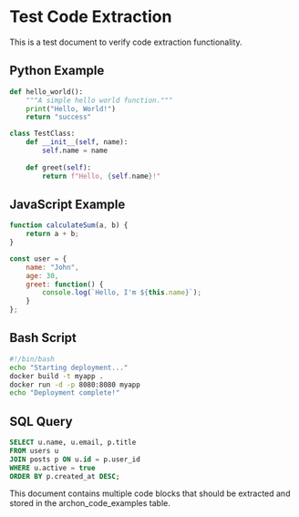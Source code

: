 # Test Code Extraction

This is a test document to verify code extraction functionality.

## Python Example

```python
def hello_world():
    """A simple hello world function."""
    print("Hello, World!")
    return "success"

class TestClass:
    def __init__(self, name):
        self.name = name
    
    def greet(self):
        return f"Hello, {self.name}!"
```

## JavaScript Example

```javascript
function calculateSum(a, b) {
    return a + b;
}

const user = {
    name: "John",
    age: 30,
    greet: function() {
        console.log(`Hello, I'm ${this.name}`);
    }
};
```

## Bash Script

```bash
#!/bin/bash
echo "Starting deployment..."
docker build -t myapp .
docker run -d -p 8080:8080 myapp
echo "Deployment complete!"
```

## SQL Query

```sql
SELECT u.name, u.email, p.title
FROM users u
JOIN posts p ON u.id = p.user_id
WHERE u.active = true
ORDER BY p.created_at DESC;
```

This document contains multiple code blocks that should be extracted and stored in the archon_code_examples table.
